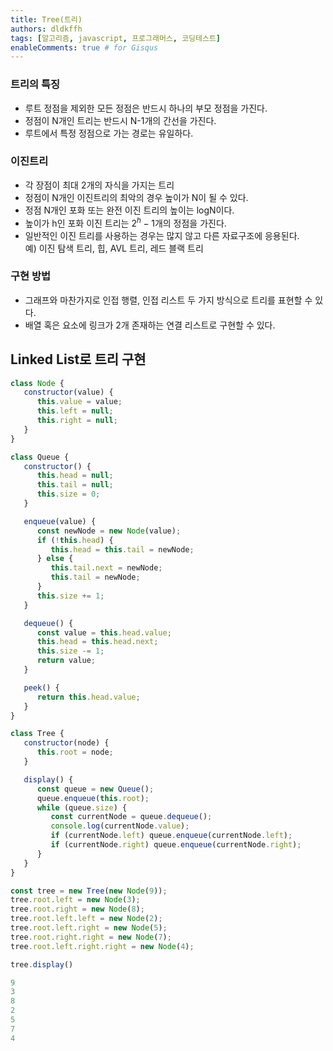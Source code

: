 ```yaml
---
title: Tree(트리)
authors: dldkffh
tags: [알고리즘, javascript, 프로그래머스, 코딩테스트]
enableComments: true # for Gisqus
---
```


### 트리의 특징

- 루트 정점을 제외한 모든 정점은 반드시 하나의 부모 정점을 가진다.
- 정점이 N개인 트리는 반드시 N-1개의 간선을 가진다. 
- 루트에서 특정 정점으로 가는 경로는 유일하다.

<!--truncate-->

### 이진트리

- 각 장점이 최대 2개의 자식을 가지는 트리
- 정점이 N개인 이진트리의 최악의 경우 높이가 N이 될 수 있다.
- 정점 N개인 포화 또는 완전 이진 트리의 높이는 logN이다.
- 높이가 h인 포화 이진 트리는 $2^h - 1$개의 정점을 가진다.
- 일반적인 이진 트리를 사용하는 경우는 많지 않고 다른 자료구조에 응용된다.  
    예) 이진 탐색 트리, 힙, AVL 트리, 레드 블랙 트리

### 구현 방법

- 그래프와 마찬가지로 인접 행렬, 인접 리스트 두 가지 방식으로 트리를 표현할 수 있다.
- 배열 혹은 요소에 링크가 2개 존재하는 연결 리스트로 구현할 수 있다.


## Linked List로 트리 구현

```javascript showLineNumbers title="javascript"
class Node {
   constructor(value) {
      this.value = value;
      this.left = null;
      this.right = null;
   }
}

class Queue {
   constructor() {
      this.head = null;
      this.tail = null;
      this.size = 0;
   }

   enqueue(value) {
      const newNode = new Node(value);
      if (!this.head) {
         this.head = this.tail = newNode;
      } else {
         this.tail.next = newNode;
         this.tail = newNode;
      }
      this.size += 1;
   }

   dequeue() {
      const value = this.head.value;
      this.head = this.head.next;
      this.size -= 1;
      return value;
   }

   peek() {
      return this.head.value;
   }
}

class Tree {
   constructor(node) {
      this.root = node;
   }

   display() {
      const queue = new Queue();
      queue.enqueue(this.root);
      while (queue.size) {
         const currentNode = queue.dequeue();
         console.log(currentNode.value);
         if (currentNode.left) queue.enqueue(currentNode.left);
         if (currentNode.right) queue.enqueue(currentNode.right);
      }
   }
}

const tree = new Tree(new Node(9));
tree.root.left = new Node(3);
tree.root.right = new Node(8);
tree.root.left.left = new Node(2);
tree.root.left.right = new Node(5);
tree.root.right.right = new Node(7);
tree.root.left.right.right = new Node(4);

tree.display()
```

```powershell title="powershell"
9
3
8
2
5
7
4
```